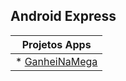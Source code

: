 ## Android Express      

| Projetos Apps |
| :-------------: |
| * [GanheiNaMega](https://github.com/Marcel0Sousa/Projetos-Android-Express/tree/GanheiNaMega/GanheiNaMega) |
